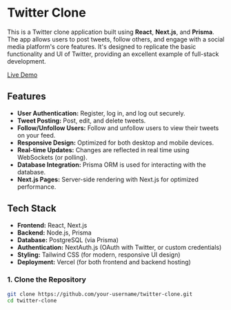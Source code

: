 # Twitter Clone

This is a Twitter clone application built using **React**, **Next.js**, and **Prisma**. The app allows users to post tweets, follow others, and engage with a social media platform's core features. It's designed to replicate the basic functionality and UI of Twitter, providing an excellent example of full-stack development.

[Live Demo](https://twitter-clone-v2-eta.vercel.app/)

## Features

- **User Authentication:** Register, log in, and log out securely.
- **Tweet Posting:** Post, edit, and delete tweets.
- **Follow/Unfollow Users:** Follow and unfollow users to view their tweets on your feed.
- **Responsive Design:** Optimized for both desktop and mobile devices.
- **Real-time Updates:** Changes are reflected in real time using WebSockets (or polling).
- **Database Integration:** Prisma ORM is used for interacting with the database.
- **Next.js Pages:** Server-side rendering with Next.js for optimized performance.

## Tech Stack

- **Frontend:** React, Next.js
- **Backend:** Node.js, Prisma
- **Database:** PostgreSQL (via Prisma)
- **Authentication:** NextAuth.js (OAuth with Twitter, or custom credentials)
- **Styling:** Tailwind CSS (for modern, responsive UI design)
- **Deployment:** Vercel (for both frontend and backend hosting)



### 1. Clone the Repository

```bash
git clone https://github.com/your-username/twitter-clone.git
cd twitter-clone
